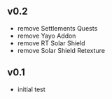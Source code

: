 ## v0.2
* remove Settlements Quests
* remove Yayo Addon
* remove RT Solar Shield
* remove Solar Shield Retexture

## v0.1
* initial test
